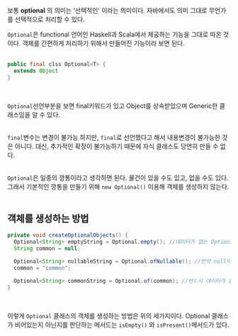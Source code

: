 보통 **optional** 의 의미는 '선택적인' 이라는 의미이다.
자바에서도 의미 그대로 무언가를 선택적으로 처리할 수 있다. 
<br>

`Optional`은 functional 언어인 Haskell과 Scala에서 
제공하는 기능을 그대로 따온 것이다. 객체를 간편하게 처리하기 
위해서 만들어진 기능이라 보면 된다. 
<br>
<br>

```java
public final clss Optional<T> {
  extends Object
}
```
<br>

`Optional`선언부분을 보면 final키워드가 있고 Object를 
상속받았으며 Generic한 클래스임을 알 수 있다. 
<br>
<br>

`final`변수는 변경이 불가능 하지만, `final`로 선언했다고
해서 내용변경이 불가능한 것은 아니다. 대신, 추가적인 확장이 
불가능하기 때문에 자식 클래스도 당연히 만들 수 없다. 
<br>
<br>

`Optional`은 일종의 깡통이라고 생각하면 된다. 물건이 있을 
수도 있고, 없을 수도 있다. 그래서 기본적인 깡통을 만들기 위해 
`new Optional()` 이용해 객체를 생성하지 않는다. 
<br>
<br>

## 객체를 생성하는 방법

```java
private void createOptionalObjects() {
  Optional<String> emptyString = Optional.empty(); //데이터가 없는 Optional 객체를 생성하려면 empty()사용해야함
  String common = null;

  Optional<String> nullableString = Optional.ofNullable(); //만약 null이 추가될 수 있는 상황이라면 사용해야하는 메서드
  common = "common";

  Optional<String> commonString = Optional.of(common); //반ㄷ시 데이터가 들어가야 하는 상황이라면 사용해야하는 메서드
} 

```
<br>

이렇게 `Optional` 클래스의 객체를 생성하는 방법은 위의 
세가지이다. Optional 클래스가 비어있는지 아닌지를 판단하는 
메서드는 `isEmpty()` 와 `isPresent()`메서드가 있다. 
















